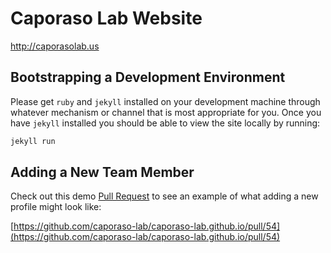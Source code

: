 # Caporaso Lab Website

http://caporasolab.us

## Bootstrapping a Development Environment

Please get `ruby` and `jekyll` installed on your development machine through
whatever mechanism or channel that is most appropriate for you. Once you have
`jekyll` installed you should be able to view the site locally by running:

```bash
jekyll run
```

## Adding a New Team Member

Check out this demo [Pull Request](https://help.github.com/articles/about-pull-requests/)
to see an example of what adding a new profile might look like:

[https://github.com/caporaso-lab/caporaso-lab.github.io/pull/54](https://github.com/caporaso-lab/caporaso-lab.github.io/pull/54)
